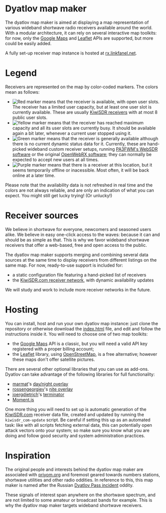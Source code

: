 Dyatlov map maker
=================

The dyatlov map maker is aimed at displaying a map representation of various wideband shortwave radio receivers available around the world. With a modular architecture, it can rely on several interactive map toolkits: for now, only the [Google Maps](https://developers.google.com/maps/documentation/javascript/tutorial) and [Leaflet](https://leafletjs.com/) APIs are supported, but more could be easily added.

A fully set-up receiver map instance is hosted at [rx.linkfanel.net](http://rx.linkfanel.net/).

Legend
======

Receivers are represented on the map by color-coded markers. The colors mean as follows:

* ![Red marker](https://chart.apis.google.com/chart?chst=d_map_pin_letter&chld=%E2%80%A2%7CFD7567) means that the receiver is available, with open user slots. The receiver has a limited user capacity, but at least one user slot is currently available. These are usually [KiwiSDR receivers](http://kiwisdr.com/) with at most 8 public user slots.
* ![Yellow marker](https://chart.apis.google.com/chart?chst=d_map_pin_letter&chld=%E2%80%A2%7CFFFF6E) means that the receiver has reached maximum capacity and all its user slots are currently busy. It should be available again a bit later, whenever a current user stopped using it.
* ![Green marker](https://chart.apis.google.com/chart?chst=d_map_pin_letter&chld=%E2%80%A2%7C00E74C) means that the receiver is generally available although there is no current dynamic status data for it. Currently, these are hand-picked wideband custom receiver setups, running [PA3FWM's WebSDR software](http://websdr.org/) or the original [OpenWebRX software](http://sdr.hu/openwebrx); they can normally be expected to accept new users at all times.
* ![Purple marker](https://chart.apis.google.com/chart?chst=d_map_pin_letter&chld=%E2%80%A2%7C9067FD) means that there is a receiver at this location, but it seems temporarily offline or inacessible. Most often, it will be back online at a later time.

Please note that the availability data is not refreshed in real time and the colors are not always reliable, and are only an indication of what you can expect. You might still get lucky trying! (Or unlucky!)

Receiver sources
================

We believe in shortwave for everyone, newcomers and seasoned users alike. We believe in easy one-click access to the waves: because it can and should be as simple as that. This is why we favor wideband shortwave receivers that offer a web-based, free and open access to the public.

The dyatlov map maker supports merging and combining several data sources at the same time to display receivers from different listings on the same map. For now, ready-to-use support is included for:

* a static configuration file featuring a hand-picked list of receivers
* the [KiwiSDR.com receiver network](http://kiwisdr.com/public/), with dynamic availability updates

We will study and work to include more receiver networks in the future.

Hosting
=======

You can install, host and run your own dyatlov map instance: just clone the repository or otherwise download the [index.html](index.html) file, and edit and follow the instructions inside it. You will need to choose one of two map toolkits:

* the [Google Maps](https://developers.google.com/maps/documentation/javascript/tutorial) API is a classic, but you will need a valid API key registered with a proper billing account;
* the [Leaflet](https://leafletjs.com/) library, using [OpenStreetMap](https://www.openstreetmap.org/), is a free alternative; however these maps don't offer satellite pictures.

There are several other optional libraries that you can use as add-ons. Dyatlov can take advantage of the following libraries for full functionality:

* [marmat](https://github.com/marmat)'s [day/night overlay](https://github.com/marmat/google-maps-api-addons)
* [rossengeorgiev](https://github.com/rossengeorgiev)'s [nite overlay](https://github.com/rossengeorgiev/nite-overlay)
* [joergdietrich](https://github.com/joergdietrich)'s [terminator](https://github.com/joergdietrich/Leaflet.Terminator)
* [Moment.js](https://momentjs.com/)

One more thing you will need to set up is automatic generation of the [KiwiSDR.com](http://kiwisdr.com/public/) receiver data file, created and updated by running the `kiwisdr_com-update` script. Be careful if setting this up as an automated task: like with all scripts fetching external data, this can potentially open attack vectors onto your system; so make sure you know what you are doing and follow good security and system administration practices.

Inspiration
===========

The original people and interests behind the dyatlov map maker are associated with [priyom.org](http://priyom.org/) and foremost geared towards numbers stations, shortwave utilities and other radio oddities. In reference to this, this map maker is named after the Russian [Dyatlov Pass incident](https://en.wikipedia.org/wiki/Dyatlov_Pass_incident) oddity.

These signals of interest span anywhere on the shortwave spectrum, and are not limited to some amateur or broadcast bands for example. This is why the dyatlov map maker targets wideband shortwave receivers.
